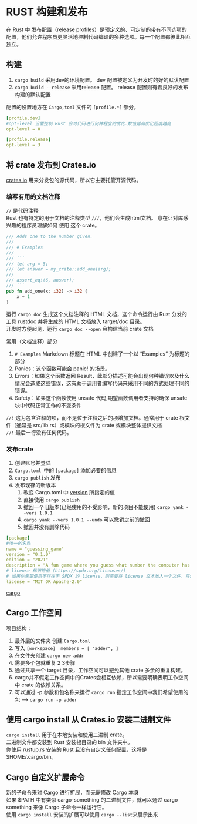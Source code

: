 # RUST 构建和发布
在 Rust 中 发布配置（release profiles）是预定义的、可定制的带有不同选项的配置，他们允许程序员更灵活地控制代码编译的多种选项。每一个配置都彼此相互独立。  

## 构建
1. `cargo build` 采用dev的环境配置。 dev 配置被定义为开发时的好的默认配置  
2. `cargo build --release` 采用release 配置。 release 配置则有着良好的发布构建的默认配置  

配置的设置地方在 `Cargo,toml` 文件的 `[profile.*]` 部分。
```yml
[profile.dev]
#opt-level 设置控制 Rust 会对代码进行何种程度的优化.数值越高优化程度越高
opt-level = 0

[profile.release]
opt-level = 3
```

## 将 crate 发布到 Crates.io
[crates.io](https://crates.io) 用来分发包的源代码，所以它主要托管开源代码。  

### 编写有用的文档注释
`//` 是代码注释  
Rust 也有特定的用于文档的注释类型 `///`，他们会生成html文档。 意在让对库感兴趣的程序员理解如何 使用 这个 crate。  
```rust
/// Adds one to the number given.
///
/// # Examples
///
/// ```
/// let arg = 5;
/// let answer = my_crate::add_one(arg);
///
/// assert_eq!(6, answer);
/// ```
pub fn add_one(x: i32) -> i32 {
    x + 1
}
```
运行 `cargo doc` 生成这个文档注释的 HTML 文档，这个命令运行由 Rust 分发的工具 rustdoc 并将生成的 HTML 文档放入 target/doc 目录。  
开发时方便起见，运行 `cargo doc --open` 会构建当前 crate 文档  

常用（文档注释）部分
1. `# Examples` Markdown 标题在 HTML 中创建了一个以 “Examples” 为标题的部分
2. Panics：这个函数可能会 panic! 的场景。
3. Errors：如果这个函数返回 Result，此部分描述可能会出现何种错误以及什么情况会造成这些错误，这有助于调用者编写代码来采用不同的方式处理不同的错误。
4. Safety：如果这个函数使用 unsafe 代码,期望函数调用者支持的确保 unsafe 块中代码正常工作的不变条件  

`//!` 这为包含注释的项，而不是位于注释之后的项增加文档。通常用于 crate 根文件（通常是 src/lib.rs）或模块的根文件为 crate 或模块整体提供文档  
`//!` 最后一行没有任何代码。

### 发布crate
1. 创建账号并登陆
2. `Cargo.toml `中的 `[package]` 添加必要的信息
3. `cargo publish` 发布  
4. 发布现存的新版本 
   1. 改变 Cargo.toml 中 [version](http://semver.org) 所指定的值
   2. 直接使用 `cargo publish`
   3. 撤回一个旧版本(已经使用的不受影响，新的项目不能使用) `cargo yank --vers 1.0.1`
   4. `cargo yank --vers 1.0.1 --undo` 可以撤销之前的撤回
   5. 撤回并没有删除代码

```yaml
[package]
#唯一的名称
name = "guessing_game"
version = "0.1.0"
edition = "2021"
description = "A fun game where you guess what number the computer has chosen."
# license 标识符值 (https://spdx.org/licenses/)
# 如果你希望使用不存在于 SPDX 的 license，则需要将 license 文本放入一个文件，将该文件包含进项目中，接着使用 license-file 来指定文件名而不是使用 license 字段
license = "MIT OR Apache-2.0"
```
[cargo](https://doc.rust-lang.org/cargo/)  

## Cargo 工作空间
项目结构：
1. 最外层的文件夹 创建 `Cargo.toml` 
2. 写入 
`[workspace] 
members = [
"adder",
]`
3. 在文件夹创建 `cargo new addr`
4. 需要多个包就重复 2 3步骤
5. 通过共享一个 target 目录，工作空间可以避免其他 crate 多余的重复构建。
6. cargo并不假定工作空间中的Crates会相互依赖，所以需要明确表明工作空间中 crate 的依赖关系。
7. 可以通过 -p 参数和包名称来运行 `cargo run` 指定工作空间中我们希望使用的包 --> `cargo run -p adder`

## 使用 cargo install 从 Crates.io 安装二进制文件
`cargo install` 用于在本地安装和使用二进制 crate。  
二进制文件都安装到 Rust 安装根目录的 bin 文件夹中。  
你使用 rustup.rs 安装的 Rust 且没有自定义任何配置，这将是 $HOME/.cargo/bin。  

## Cargo 自定义扩展命令
新的子命令来对 Cargo 进行扩展，而无需修改 Cargo 本身  
如果 $PATH 中有类似 cargo-something 的二进制文件，就可以通过 cargo something 来像 Cargo 子命令一样运行它。  
使用 `cargo install` 安装的扩展可以使用 `cargo --list`来展示出来
